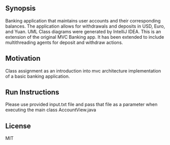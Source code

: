 ## Synopsis

Banking application that maintains user accounts and their corresponding balances.  The application allows for withdrawals and deposits in USD, Euro, and Yuan.  UML Class diagrams were generated by IntelliJ IDEA.  This is an extension of the original MVC Banking app.  It has been extended to include multithreading agents for deposit and withdraw actions.

## Motivation

Class assignment as an introduction into mvc architecture implementation of a basic banking application.

## Run Instructions

Please use provided input.txt file and pass that file as a parameter when executing the main class AccountView.java

## License

MIT